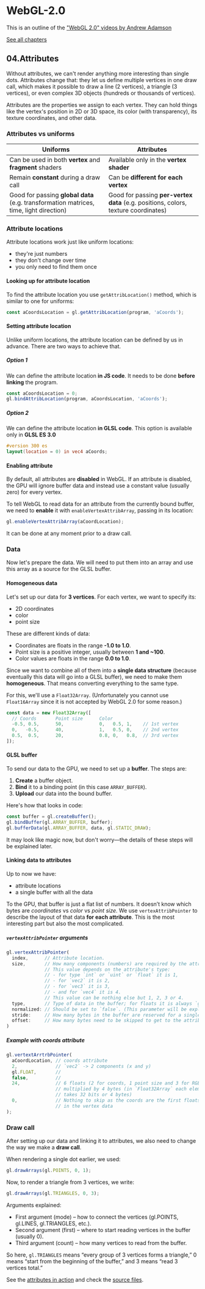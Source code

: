 # WebGL-2.0

This is an outline of the ["WebGL 2.0" videos by Andrew Adamson](https://www.youtube.com/playlist?list=PLPbmjY2NVO_X1U1JzLxLDdRn4NmtxyQQo)

[See all chapters](https://github.com/evpozdniakov/WebGL-2.0/blob/main/README.md)

## 04.Attributes

Without attributes, we can't render anything more interesting than single dots. Attributes change that: they let us define multiple vertices in one draw call, which makes it possible to draw a line (2 vertices), a triangle (3 vertices), or even complex 3D objects (hundreds or thousands of vertices).

Attributes are the properties we assign to each vertex. They can hold things like the vertex's position in 2D or 3D space, its color (with transparency), its texture coordinates, and other data.

### Attributes vs uniforms

| Uniforms | Attributes |
|----------|------------|
| Can be used in both **vertex** and **fragment** shaders | Available only in the **vertex shader** |
| Remain **constant** during a draw call | Can be **different for each vertex** |
| Good for passing **global data** (e.g. transformation matrices, time, light direction) | Good for passing **per-vertex data** (e.g. positions, colors, texture coordinates) |

### Attribute locations

Attribute locations work just like uniform locations:

- they're just numbers
- they don't change over time
- you only need to find them once

#### Looking up for attribute location

To find the attribute location you use `getAttribLocation()` method, which is similar to one for uniforms:

```js
const aCoordsLocation = gl.getAttribLocation(program, 'aCoords');
```

#### Setting attribute location

Unlike uniform locations, the attribute location can be defined by us in advance. There are two ways to achieve that.

##### Option 1

We can define the attribute location **in JS code**. It needs to be done **before linking** the program.

```js
const aCoordsLocation = 0;
gl.bindAttribLocation(program, aCoordsLocation, 'aCoords');
```

##### Option 2

We can define the attribute location **in GLSL code**. This option is available only in **GLSL ES 3.0**

```glsl
#version 300 es
layout(location = 0) in vec4 aCoords;
```

#### Enabling attribute

By default, all attributes are **disabled** in WebGL. If an attribute is disabled, the GPU will ignore buffer data and instead use a constant value (usually zero) for every vertex.

To tell WebGL to read data for an attribute from the currently bound buffer, we need to **enable** it with `enableVertexAttribArray`, passing in its location:

```js
gl.enableVertexAttribArray(aCoordLocation);
```

It can be done at any moment prior to a draw call.

### Data

Now let's prepare the data. We will need to put them into an array and use this array as a source for the GLSL buffer.

#### Homogeneous data

Let's set up our data for **3 vertices**. For each vertex, we want to specify its:

- 2D coordinates
- color
- point size

These are different kinds of data:  

- Coordinates are floats in the range **-1.0 to 1.0**.  
- Point size is a positive integer, usually between **1 and ~100**.  
- Color values are floats in the range **0.0 to 1.0**.

Since we want to combine all of them into a **single data structure** (because eventually this data will go into a GLSL buffer), we need to make them **homogeneous**. That means converting everything to the same type.

For this, we'll use a `Float32Array`. (Unfortunately you cannot use `Float16Array` since it is not accepted by WebGL 2.0 for some reason.)

```js
const data = new Float32Array([
  // Coords       Point size      Color
  -0.5, 0.5,      50,             0,   0.5, 1,    // 1st vertex
  0,   -0.5,      40,             1,   0.5, 0,    // 2nd vertex
  0.5,  0.5,      20,             0.8, 0,   0.8,  // 3rd vertex
]);
```

#### GLSL buffer

To send our data to the GPU, we need to set up a **buffer**. The steps are:

1. **Create** a buffer object.  
2. **Bind** it to a binding point (in this case `ARRAY_BUFFER`).  
3. **Upload** our data into the bound buffer. 

Here's how that looks in code:

```js
const buffer = gl.createBuffer();
gl.bindBuffer(gl.ARRAY_BUFFER, buffer);
gl.bufferData(gl.ARRAY_BUFFER, data, gl.STATIC_DRAW);
```

It may look like magic now, but don't worry—the details of these steps will be explained later.

#### Linking data to attributes

Up to now we have:

- attribute locations
- a single buffer with all the data

To the GPU, that buffer is just a flat list of numbers. It doesn’t know which bytes are
*coordinates* vs *color* vs *point size*. We use `vertexAttribPointer` to describe the
layout of that data **for each attribute**. This is the most interesting part but also the most complicated.

##### `vertexAttribPointer` arguments

```js
gl.vertexAttribPointer(
  index,      // Attribute location.
  size,       // How many components (numbers) are required by the attribute.
              // This value depends on the attribute's type:
              // - for type `int` or `uint` or `float` it is 1,
              // - for `vec2` it is 2,
              // - for `vec3` it is 3,
              // - and for `vec4` it is 4.
              // This value can be nothing else but 1, 2, 3 or 4.
  type,       // Type of data in the buffer; for floats it is always `gl.FLOAT`.
  normalized: // Should be set to `false`. (This parameter will be explained later.)
  stride:     // How many bytes in the buffer are reserved for a single vertex
  offset:     // How many bytes need to be skipped to get to the attribute data
)
```

##### Example with coords attribute

```js
gl.vertextArrtrbPointer(
  aCoordLocation, // coords attribute
  2,              // `vec2` -> 2 components (x and y)
  gl.FLOAT,       //
  false,          //
  24,             // 6 floats (2 for coords, 1 point size and 3 for RGB color)
                  // multiplied by 4 bytes (in `Float32Array` each element
                  // takes 32 bits or 4 bytes)
  0,              // Nothing to skip as the coords are the first floats
                  // in the vertex data
);
```

### Draw call

After setting up our data and linking it to attributes, we also need to change the way
we make a **draw call**.

When rendering a single dot earlier, we used:

```js
gl.drawArrays(gl.POINTS, 0, 1);
```

Now, to render a triangle from 3 vertices, we write:

```js
gl.drawArrays(gl.TRIANGLES, 0, 3);
```

Arguments explained:

- First argument (mode) – how to connect the vertices (gl.POINTS, gl.LINES, gl.TRIANGLES, etc.).
- Second argument (first) – where to start reading vertices in the buffer (usually 0).
- Third argument (count) – how many vertices to read from the buffer.

So here, `gl.TRIANGLES` means “every group of 3 vertices forms a triangle,”
0 means “start from the beginning of the buffer,”
and 3 means “read 3 vertices total.”

See the [attributes in action](https://evpozdniakov.github.io/WebGL-2.0/04.Attributes/index.html) and check the [source files](https://github.com/evpozdniakov/WebGL-2.0/tree/main/04.Attributes).